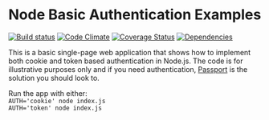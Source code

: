 # Node Basic Authentication Examples

[![Build status][travis-image]][travis-url] [![Code Climate][codeclimate-image]][codeclimate-url] [![Coverage Status][coverage-image]][coverage-url] [![Dependencies][david-image]][david-url]

This is a basic single-page web application that shows how to implement both
cookie and token based authentication in Node.js. The code is for illustrative
purposes only and if you need authentication, [Passport](http://passportjs.org)
is the solution you should look to.

Run the app with either:  
`AUTH='cookie' node index.js`  
`AUTH='token' node index.js`  

[travis-url]: http://travis-ci.org/wbyoung/basic-auth-examples
[travis-image]: https://secure.travis-ci.org/wbyoung/basic-auth-examples.png?branch=master
[codeclimate-image]: https://codeclimate.com/github/wbyoung/basic-auth-examples.png
[codeclimate-url]: https://codeclimate.com/github/wbyoung/basic-auth-examples
[coverage-image]: https://coveralls.io/repos/wbyoung/basic-auth-examples/badge.png
[coverage-url]: https://coveralls.io/r/wbyoung/basic-auth-examples
[david-image]: https://david-dm.org/wbyoung/basic-auth-examples.png?theme=shields.io
[david-url]: https://david-dm.org/wbyoung/basic-auth-examples
